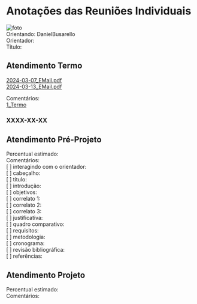 # Anotações das Reuniões Individuais  

![foto](foto.png "foto")  
Orientando: DanielBusarello  
Orientador:  
Título:  

## Atendimento Termo  

[2024-03-07_EMail.pdf](2024-03-07_EMail.pdf)  
[2024-03-13_EMail.pdf](2024-03-13_EMail.pdf)  

Comentários:  
[1_Termo](1_Termo.pdf "1_Termo")  

### XXXX-XX-XX

## Atendimento Pré-Projeto  

Percentual estimado:  
Comentários:  
[ ] interagindo com o orientador:  
[ ] cabeçalho:  
[ ] título:  
[ ] introdução:  
[ ] objetivos:  
[ ] correlato 1:  
[ ] correlato 2:  
[ ] correlato 3:  
[ ] justificativa:  
[ ] quadro comparativo:  
[ ] requisitos:  
[ ] metodologia:  
[ ] cronograma:  
[ ] revisão bibliográfica:  
[ ] referências:  

## Atendimento Projeto  

Percentual estimado:  
Comentários:  
